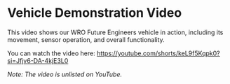 # Vehicle Demonstration Video

This video shows our WRO Future Engineers vehicle in action, including its movement, sensor operation, and overall functionality.

You can watch the video here: https://youtube.com/shorts/keL9f5Kqpk0?si=Jfjv6-DA-4kjE3L0

*Note: The video is unlisted on YouTube.*
